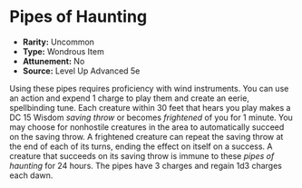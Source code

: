 # Pipes of Haunting

- **Rarity:** Uncommon
- **Type:** Wondrous Item
- **Attunement:** No
- **Source:** Level Up Advanced 5e

Using these pipes requires proficiency with wind instruments. You can use an action and expend 1 charge to play them and create an eerie, spellbinding tune. Each creature within 30 feet that hears you play makes a DC 15 Wisdom _saving throw_  or becomes _frightened_  of you for 1 minute. You may choose for nonhostile creatures in the area to automatically succeed on the saving throw. A frightened creature can repeat the saving throw at the end of each of its turns, ending the effect on itself on a success. A creature that succeeds on its saving throw is immune to these _pipes of haunting_ for 24 hours. The pipes have 3 charges and regain 1d3 charges each dawn.
